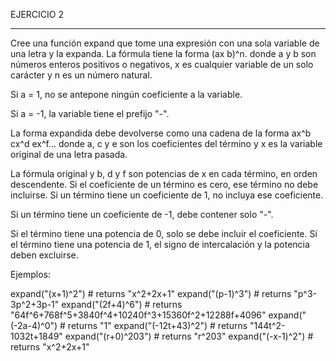 EJERCICIO 2
_____________________________________________________________________________________________________________________________________________
Cree una función expand que tome una expresión con una sola variable de una letra y la expanda. La fórmula tiene la forma (ax b)^n. donde a y b son números enteros positivos o negativos, x es cualquier variable de un solo carácter y n es un número natural.

Si a = 1, no se antepone ningún coeficiente a la variable.

Si a = -1, la variable tiene el prefijo "-".

La forma expandida debe devolverse como una cadena de la forma ax^b cx^d ex^f... donde a, c y e son los coeficientes del término y x es la variable original de una letra pasada.

La fórmula original y b, d y f son potencias de x en cada término, en orden descendente. Si el coeficiente de un término es cero, ese término no debe incluirse. Si un término tiene un coeficiente de 1, no incluya ese coeficiente.

Si un término tiene un coeficiente de -1, debe contener solo "-".

Si el término tiene una potencia de 0, solo se debe incluir el coeficiente. Si el término tiene una potencia de 1, el signo de intercalación y la potencia deben excluirse.

Ejemplos:

expand("(x+1)^2")      # returns "x^2+2x+1"
expand("(p-1)^3")      # returns "p^3-3p^2+3p-1"
expand("(2f+4)^6")     # returns "64f^6+768f^5+3840f^4+10240f^3+15360f^2+12288f+4096"
expand("(-2a-4)^0")    # returns "1"
expand("(-12t+43)^2")  # returns "144t^2-1032t+1849"
expand("(r+0)^203")    # returns "r^203"
expand("(-x-1)^2")     # returns "x^2+2x+1"
